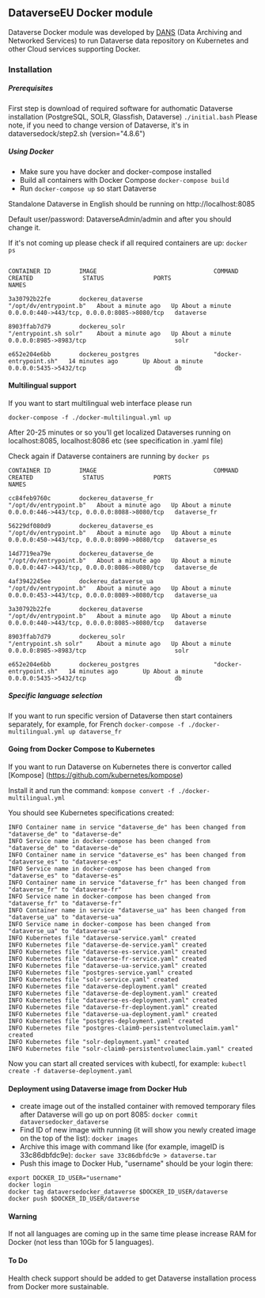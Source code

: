 ## DataverseEU Docker module
Dataverse Docker module was developed by [DANS](http://dans.knaw.nl) (Data Archiving and Networked Services) to run Dataverse data repository on Kubernetes and other Cloud services supporting Docker.

### Installation

##### Prerequisites
First step is download of required software for authomatic Dataverse installation (PostgreSQL, SOLR, Glassfish, Dataverse)
`./initial.bash`
Please note, if you need to change version of Dataverse, it's in dataversedock/step2.sh (version="4.8.6")

##### Using Docker
* Make sure you have docker and docker-compose installed
* Build all containers with Docker Compose `docker-compose build` 
* Run `docker-compose up` so start Dataverse

Standalone Dataverse in English should be running on http://localhost:8085

Default user/password: DataverseAdmin/admin and after you should change it.

If it's not coming up please check if all required containers are up: `docker ps`

```

CONTAINER ID        IMAGE                                 COMMAND                  CREATED              STATUS              PORTS                                          NAMES

3a30792b22fe        dockereu_dataverse                    "/opt/dv/entrypoint.b"   About a minute ago   Up About a minute   0.0.0.0:440->443/tcp, 0.0.0.0:8085->8080/tcp   dataverse

8903ffab7d79        dockereu_solr                         "/entrypoint.sh solr"    About a minute ago   Up About a minute   0.0.0.0:8985->8983/tcp                         solr

e652e204e6bb        dockereu_postgres                     "docker-entrypoint.sh"   14 minutes ago       Up About a minute   0.0.0.0:5435->5432/tcp                         db
```

#### Multilingual support
If you want to start multilingual web interface please run

`docker-compose -f ./docker-multilingual.yml up`

After 20-25 minutes or so you’ll get localized Dataverses running on localhost:8085, localhost:8086 etc (see specification in .yaml file)

Check again if Dataverse containers are running by `docker ps`

```
CONTAINER ID        IMAGE                                 COMMAND                  CREATED              STATUS              PORTS                                          NAMES

cc84feb9760c        dockereu_dataverse_fr                 "/opt/dv/entrypoint.b"   About a minute ago   Up About a minute   0.0.0.0:446->443/tcp, 0.0.0.0:8088->8080/tcp   dataverse_fr

56229df080d9        dockereu_dataverse_es                 "/opt/dv/entrypoint.b"   About a minute ago   Up About a minute   0.0.0.0:450->443/tcp, 0.0.0.0:8090->8080/tcp   dataverse_es

14d7719ea79e        dockereu_dataverse_de                 "/opt/dv/entrypoint.b"   About a minute ago   Up About a minute   0.0.0.0:447->443/tcp, 0.0.0.0:8086->8080/tcp   dataverse_de

4af3942245ee        dockereu_dataverse_ua                 "/opt/dv/entrypoint.b"   About a minute ago   Up About a minute   0.0.0.0:453->443/tcp, 0.0.0.0:8089->8080/tcp   dataverse_ua

3a30792b22fe        dockereu_dataverse                    "/opt/dv/entrypoint.b"   About a minute ago   Up About a minute   0.0.0.0:440->443/tcp, 0.0.0.0:8085->8080/tcp   dataverse

8903ffab7d79        dockereu_solr                         "/entrypoint.sh solr"    About a minute ago   Up About a minute   0.0.0.0:8985->8983/tcp                         solr

e652e204e6bb        dockereu_postgres                     "docker-entrypoint.sh"   14 minutes ago       Up About a minute   0.0.0.0:5435->5432/tcp                         db
```

##### Specific language selection
If you want to run specific version of Dataverse then start containers separately, for example, for French
`docker-compose -f ./docker-multilingual.yml up dataverse_fr`

#### Going from Docker Compose to Kubernetes
If you want to run Dataverse on Kubernetes there is convertor called [Kompose] (https://github.com/kubernetes/kompose)

Install it and run the command:
`kompose convert -f ./docker-multilingual.yml` 

You should see Kubernetes specifications created:

```
INFO Container name in service "dataverse_de" has been changed from "dataverse_de" to "dataverse-de" 
INFO Service name in docker-compose has been changed from "dataverse_de" to "dataverse-de" 
INFO Container name in service "dataverse_es" has been changed from "dataverse_es" to "dataverse-es" 
INFO Service name in docker-compose has been changed from "dataverse_es" to "dataverse-es" 
INFO Container name in service "dataverse_fr" has been changed from "dataverse_fr" to "dataverse-fr" 
INFO Service name in docker-compose has been changed from "dataverse_fr" to "dataverse-fr" 
INFO Container name in service "dataverse_ua" has been changed from "dataverse_ua" to "dataverse-ua" 
INFO Service name in docker-compose has been changed from "dataverse_ua" to "dataverse-ua" 
INFO Kubernetes file "dataverse-service.yaml" created 
INFO Kubernetes file "dataverse-de-service.yaml" created 
INFO Kubernetes file "dataverse-es-service.yaml" created 
INFO Kubernetes file "dataverse-fr-service.yaml" created 
INFO Kubernetes file "dataverse-ua-service.yaml" created 
INFO Kubernetes file "postgres-service.yaml" created 
INFO Kubernetes file "solr-service.yaml" created  
INFO Kubernetes file "dataverse-deployment.yaml" created 
INFO Kubernetes file "dataverse-de-deployment.yaml" created 
INFO Kubernetes file "dataverse-es-deployment.yaml" created 
INFO Kubernetes file "dataverse-fr-deployment.yaml" created 
INFO Kubernetes file "dataverse-ua-deployment.yaml" created 
INFO Kubernetes file "postgres-deployment.yaml" created 
INFO Kubernetes file "postgres-claim0-persistentvolumeclaim.yaml" created 
INFO Kubernetes file "solr-deployment.yaml" created 
INFO Kubernetes file "solr-claim0-persistentvolumeclaim.yaml" created
``` 

Now you can start all created services with kubectl, for example: `kubectl create -f dataverse-deployment.yaml`

#### Deployment using Dataverse image from Docker Hub

* create image out of the installed container with removed temporary files after Dataverse will go up on port 8085:
`docker commit dataversedocker_dataverse`
* Find ID of new image with running (it will show you newly created image on the top of the list):
`docker images`
* Archive this image with command like (for example, imageID is 33c86dbfdc9e):
`docker save 33c86dbfdc9e > dataverse.tar`
* Push this image to Docker Hub, "username" should be your login there:
```
export DOCKER_ID_USER="username"
docker login
docker tag dataversedocker_dataverse $DOCKER_ID_USER/dataverse
docker push $DOCKER_ID_USER/dataverse
```

#### Warning

If not all languages are coming up in the same time please increase RAM for Docker (not less than 10Gb for 5 languages). 

#### To Do

Health check support should be added to get Dataverse installation process from Docker more sustainable.

